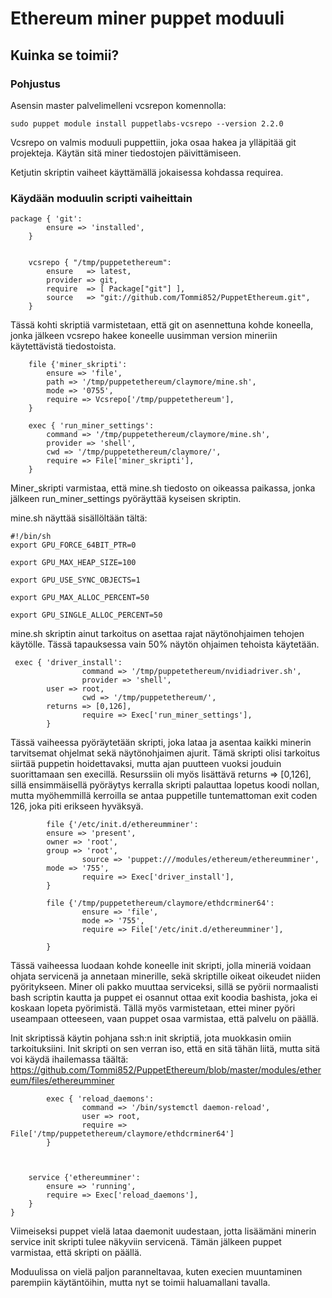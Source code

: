 # Ethereum miner puppet moduuli

## Kuinka se toimii?

### Pohjustus

Asensin master palvelimelleni vcsrepon komennolla:
```
sudo puppet module install puppetlabs-vcsrepo --version 2.2.0
```

Vcsrepo on valmis moduuli puppettiin, joka osaa hakea ja ylläpitää git projekteja. Käytän sitä miner tiedostojen päivittämiseen.

Ketjutin skriptin vaiheet käyttämällä jokaisessa kohdassa requirea.

### Käydään moduulin scripti vaiheittain

```
package { 'git':
		ensure => 'installed',
	}


	vcsrepo { "/tmp/puppetethereum":
		ensure   => latest,
		provider => git,
		require  => [ Package["git"] ],
		source   => "git://github.com/Tommi852/PuppetEthereum.git",
	}	
```
Tässä kohti skriptiä varmistetaan, että git on asennettuna kohde koneella, jonka jälkeen vcsrepo hakee koneelle uusimman version mineriin käytettävistä tiedostoista.


```
	file {'miner_skripti':
		ensure => 'file',
		path => '/tmp/puppetethereum/claymore/mine.sh',
		mode => '0755',
		require => Vcsrepo['/tmp/puppetethereum'],
	}

	exec { 'run_miner_settings':
		command => '/tmp/puppetethereum/claymore/mine.sh',
		provider => 'shell',
		cwd => '/tmp/puppetethereum/claymore/',
		require => File['miner_skripti'],
	}

```
Miner_skripti varmistaa, että mine.sh tiedosto on oikeassa paikassa, jonka jälkeen run_miner_settings pyöräyttää kyseisen skriptin. 

mine.sh näyttää sisällöltään tältä:
```
#!/bin/sh
export GPU_FORCE_64BIT_PTR=0

export GPU_MAX_HEAP_SIZE=100

export GPU_USE_SYNC_OBJECTS=1

export GPU_MAX_ALLOC_PERCENT=50

export GPU_SINGLE_ALLOC_PERCENT=50
```
mine.sh skriptin ainut tarkoitus on asettaa rajat näytönohjaimen tehojen käytölle. Tässä tapauksessa vain 50% näytön ohjaimen tehoista käytetään.


```
 exec { 'driver_install':
                command => '/tmp/puppetethereum/nvidiadriver.sh',
                provider => 'shell',
		user => root,
                cwd => '/tmp/puppetethereum/',
		returns => [0,126],
                require => Exec['run_miner_settings'],
        }
```

Tässä vaiheessa pyöräytetään skripti, joka lataa ja asentaa kaikki minerin tarvitsemat ohjelmat sekä näytönohjaimen ajurit.
Tämä skripti olisi tarkoitus siirtää puppetin hoidettavaksi, mutta ajan puutteen vuoksi jouduin suorittamaan sen execillä.
Resurssiin oli myös lisättävä returns => [0,126], sillä ensimmäisellä pyöräytys kerralla skripti palauttaa lopetus koodi nollan, mutta myöhemmillä kerroilla se antaa puppetille tuntemattoman exit coden 126, joka piti erikseen hyväksyä.

```
        file {'/etc/init.d/ethereumminer':
		ensure => 'present',
		owner => 'root',
		group => 'root',
                source => 'puppet:///modules/ethereum/ethereumminer',
		mode => '755',
                require => Exec['driver_install'],
        }
	
        file {'/tmp/puppetethereum/claymore/ethdcrminer64':
                ensure => 'file',
                mode => '755',
                require => File['/etc/init.d/ethereumminer'],

        }
```
Tässä vaiheessa luodaan kohde koneelle init skripti, jolla mineriä voidaan ohjata servicenä ja annetaan minerille, sekä skriptille oikeat oikeudet niiden pyöritykseen.
Miner oli pakko muuttaa serviceksi, sillä se pyörii normaalisti bash scriptin kautta ja puppet ei osannut ottaa exit koodia bashista, joka ei koskaan lopeta pyörimistä.
Tällä myös varmistetaan, ettei miner pyöri useampaan otteeseen, vaan puppet osaa varmistaa, että palvelu on päällä.

Init skriptissä käytin pohjana ssh:n init skriptiä, jota muokkasin omiin tarkoituksiini.
Init skripti on sen verran iso, että en sitä tähän liitä, mutta sitä voi käydä ihailemassa täältä: https://github.com/Tommi852/PuppetEthereum/blob/master/modules/ethereum/files/ethereumminer


```
        exec { 'reload_daemons':
                command => '/bin/systemctl daemon-reload',
                user => root,
                require => File['/tmp/puppetethereum/claymore/ethdcrminer64']
        }



	service {'ethereumminer':
		ensure => 'running',
		require => Exec['reload_daemons'],
	}
}
```
Viimeiseksi puppet vielä lataa daemonit uudestaan, jotta lisäämäni minerin service init skripti tulee näkyviin servicenä.
Tämän jälkeen puppet varmistaa, että skripti on päällä.

Moduulissa on vielä paljon paranneltavaa, kuten execien muuntaminen parempiin käytäntöihin, mutta nyt se toimii haluamallani tavalla.


